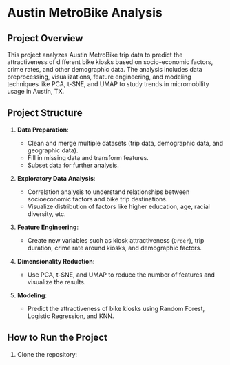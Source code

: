 # Austin MetroBike Analysis
## Project Overview
This project analyzes Austin MetroBike trip data to predict the attractiveness of different bike kiosks based on socio-economic factors, crime rates, and other demographic data. The analysis includes data preprocessing, visualizations, feature engineering, and modeling techniques like PCA, t-SNE, and UMAP to study trends in micromobility usage in Austin, TX.

## Project Structure
1. **Data Preparation**: 
   - Clean and merge multiple datasets (trip data, demographic data, and geographic data).
   - Fill in missing data and transform features.
   - Subset data for further analysis.

2. **Exploratory Data Analysis**: 
   - Correlation analysis to understand relationships between socioeconomic factors and bike trip destinations.
   - Visualize distribution of factors like higher education, age, racial diversity, etc.

3. **Feature Engineering**: 
   - Create new variables such as kiosk attractiveness (`Order`), trip duration, crime rate around kiosks, and demographic factors.

4. **Dimensionality Reduction**: 
   - Use PCA, t-SNE, and UMAP to reduce the number of features and visualize the results.

5. **Modeling**: 
   - Predict the attractiveness of bike kiosks using Random Forest, Logistic Regression, and KNN.

## How to Run the Project
1. Clone the repository:  
